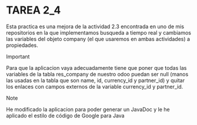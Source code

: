 # TAREA 2_4
Esta practica es una mejora de la actividad 2.3 encontrada en uno de mis repositorios en la que implementamos busqueda a tiempo real y cambiamos las variables del objeto company (el que usaremos en ambas actividades) a propiedades.

>[!IMPORTANT]
>Para que la aplicacion vaya adecuadamente tiene que poner que todas las variables de la tabla res_company de nuestro odoo puedan ser null (manos las usadas en la tabla que son name, id, currency_id y partner_id) y quitar los enlaces con campos externos de la variable currency_id y partner_id.

> [!NOTE]
> He modificado la aplicacion para poder generar un JavaDoc y le he aplicado el estilo de código de Google para Java
